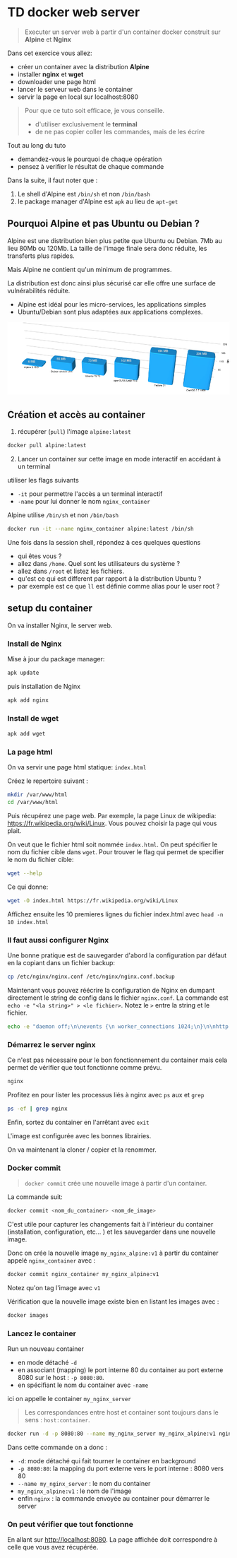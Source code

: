 # TD docker web server

> Executer un server web à partir d'un container docker construit sur **Alpine** et **Nginx**

Dans cet exercice vous allez:

- créer un container avec la distribution **Alpine**
- installer **nginx** et **wget**
- downloader une page html
- lancer le serveur web dans le container
- servir la page en local sur localhost:8080

> Pour que ce tuto soit efficace, je vous conseille.
>
> - d'utiliser exclusivement le **terminal**
> - de ne pas copier coller les commandes, mais de les écrire

Tout au long du tuto

- demandez-vous le pourquoi de chaque opération
- pensez à verifier le résultat de chaque commande

Dans la suite, il faut noter que :

1. Le shell d'Alpine est `/bin/sh` et non `/bin/bash`
2. le package manager d'Alpine est  `apk` au lieu de `apt-get`

## Pourquoi Alpine et pas Ubuntu ou Debian ?

Alpine est une distribution bien plus petite que Ubuntu ou Debian. 7Mb au lieu 80Mb ou 120Mb.
La taille de l'image finale sera donc réduite, les transferts plus rapides.

Mais Alpine ne contient qu'un minimum de programmes.

La distribution est donc ainsi plus sécurisé car elle offre une surface de vulnérabilités réduite.

- Alpine est idéal pour les micro-services, les applications simples
- Ubuntu/Debian sont plus adaptées aux applications complexes.

![base Image size](./../../img/base-image-distros-size.png)

## Création et accès au container

1. récupérer (`pull`) l'image `alpine:latest`

```bash
docker pull alpine:latest
```

2. Lancer un container sur cette image en mode interactif en accédant à un terminal

utiliser les flags suivants

- `-it` pour permettre l'accès a un terminal interactif
- `-name` pour lui donner le nom `nginx_container`

Alpine utilise `/bin/sh` et non `/bin/bash`

```bash
docker run -it --name nginx_container alpine:latest /bin/sh
```

Une fois dans la session shell, répondez à ces quelques questions

- qui êtes vous ?
- allez dans `/home`. Quel sont les utilisateurs du système ?
- allez dans `/root` et listez les fichiers.
- qu'est ce qui est different par rapport à la distribution Ubuntu ?
- par exemple est ce que `ll` est définie comme alias pour le user root ?

## setup du container

On va installer Nginx, le server web.

### Install de Nginx

Mise à jour du package manager:

```bash
apk update
```

puis installation de Nginx

```bash
apk add nginx
```

### Install de wget

```bash
apk add wget
```

### La page html

On va servir une page html statique: `index.html`

Créez le repertoire suivant :

```bash
mkdir /var/www/html
cd /var/www/html
```

Puis récupérez une page web. Par exemple, la page Linux de wikipedia: <https://fr.wikipedia.org/wiki/Linux>.  Vous pouvez choisir la page qui vous plait.

On veut que le fichier html soit nommée `index.html`. On peut spécifier le nom du fichier cible dans `wget`.
Pour trouver le flag qui permet de specifier le nom du fichier cible:

```bash
wget --help
```

Ce qui donne:

```bash
wget -O index.html https://fr.wikipedia.org/wiki/Linux
```

Affichez ensuite les 10 premieres lignes du fichier index.html avec  `head -n 10 index.html`

### Il faut aussi configurer Nginx

Une bonne pratique est de sauvegarder d'abord la configuration par défaut en la copiant dans un fichier backup:

```bash
cp /etc/nginx/nginx.conf /etc/nginx/nginx.conf.backup
```

Maintenant vous pouvez réécrire la configuration de Nginx en dumpant directement le string de config dans le fichier `nginx.conf`. La commande est `echo -e "<la string>" > <le fichier>`. Notez le `>` entre la string et le fichier.

```bash
echo -e "daemon off;\n\nevents {\n worker_connections 1024;\n}\n\nhttp {\n server {\n listen 80;\n root /var/www/html;\n index index.html;\n }\n}" > /etc/nginx/nginx.conf
```

### Démarrez le server nginx

Ce n'est pas nécessaire pour le bon fonctionnement du container mais cela permet de vérifier que tout fonctionne comme prévu.

```bash
nginx
```

Profitez en pour lister les processus liés à nginx avec `ps` aux et `grep`

```bash
ps -ef | grep nginx
```

Enfin, sortez du container en l'arrêtant avec `exit`

L'image est configurée avec les bonnes librairies.

On va maintenant la cloner / copier et la renommer.

### Docker commit

> `docker commit` crée une nouvelle image à partir d'un container.

La commande suit:

```bash
docker commit <nom_du_container> <nom_de_image>
```

C'est utile pour capturer les changements fait à l'intérieur du container (installation, configuration, etc... ) et les sauvegarder dans une nouvelle image.

Donc on crée la nouvelle image `my_nginx_alpine:v1` à partir du container appelé `nginx_container` avec :

```bash
docker commit nginx_container my_nginx_alpine:v1
```

Notez qu'on tag l'image avec `v1`

Vérification que la nouvelle image existe bien en listant les images avec :

```bash
docker images
```

### Lancez le container

Run un nouveau container

- en mode détaché `-d`
- en associant (mapping) le port interne 80 du container au port externe 8080 sur le host : `-p 8080:80`.
- en spécifiant le nom du container avec `-name`

ici on appelle le container `my_nginx_server`

> Les correspondances entre host et container sont toujours dans le sens : `host:container`.

```bash
docker run -d -p 8080:80 --name my_nginx_server my_nginx_alpine:v1 nginx
```

Dans cette commande on a donc :

- `-d`: mode détaché qui fait tourner le container en background
- `-p 8080:80`: la mapping du port externe vers le port interne : 8080 vers 80
- `--name my_nginx_server` : le nom du container
- `my_nginx_alpine:v1` : le nom de l'image
- enfin `nginx` : la commande envoyée au container pour démarrer le server

### On peut vérifier que tout fonctionne

En allant sur <http://localhost:8080>. La page affichée doit correspondre à celle que vous avez récupérée.

